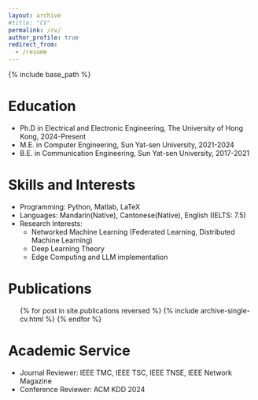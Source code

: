 ```yaml
---
layout: archive
#title: "CV"
permalink: /cv/
author_profile: true
redirect_from:
  - /resume
---
```


{% include base_path %}

Education
======
* Ph.D in Electrical and Electronic Engineering, The University of Hong Kong, 2024-Present
* M.E. in Computer Engineering, Sun Yat-sen University, 2021-2024
* B.E. in Communication Engineering, Sun Yat-sen University, 2017-2021

<!-- Work experience
======
* Spring 2024: Academic Pages Collaborator
  * GitHub University
  * Duties includes: Updates and improvements to template
  * Supervisor: The Users

* Fall 2015: Research Assistant
  * GitHub University
  * Duties included: Merging pull requests
  * Supervisor: Professor Hub

* Summer 2015: Research Assistant
  * GitHub University
  * Duties included: Tagging issues
  * Supervisor: Professor Git -->
  
Skills and Interests
======
* Programming: Python, Matlab, LaTeX
* Languages: Mandarin(Native), Cantonese(Native), English (IELTS: 7.5)
* Research Interests:
  * Networked Machine Learning (Federated Learning, Distributed Machine Learning)
  * Deep Learning Theory
  * Edge Computing and LLM implementation

Publications
======
  <ul>{% for post in site.publications reversed %}
    {% include archive-single-cv.html %}
  {% endfor %}</ul>
  
<!-- Talks
======
  <ul>{% for post in site.talks reversed %}
    {% include archive-single-talk-cv.html  %}
  {% endfor %}</ul> -->
  
<!-- Teaching
======
  <ul>{% for post in site.teaching reversed %}
    {% include archive-single-cv.html %}
  {% endfor %}</ul> -->
  
Academic Service
======
* Journal Reviewer: IEEE TMC, IEEE TSC, IEEE TNSE, IEEE Network Magazine
* Conference Reviewer: ACM KDD 2024
